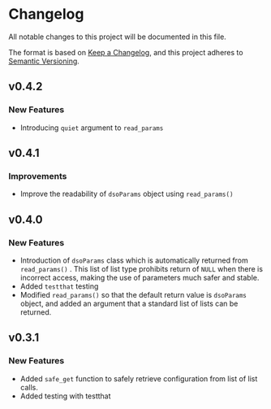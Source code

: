 # Changelog

All notable changes to this project will be documented in this file.

The format is based on [Keep a Changelog](https://keepachangelog.com/en/1.0.0/), and this project adheres to [Semantic Versioning](https://semver.org/spec/v2.0.0.html).

## v0.4.2

### New Features

-   Introducing `quiet` argument to `read_params`

## v0.4.1

### Improvements

-   Improve the readability of `dsoParams` object using `read_params()`

## v0.4.0

### New Features

-   Introduction of `dsoParams` class which is automatically returned from `read_params()` . This list of list type prohibits return of `NULL` when there is incorrect access, making the use of parameters much safer and stable.
-   Added `testthat` testing
-   Modified `read_params()` so that the default return value is `dsoParams` object, and added an argument that a standard list of lists can be returned.

## v0.3.1

### New Features

-   Added `safe_get` function to safely retrieve configuration from list of list calls.
-   Added testing with testthat
